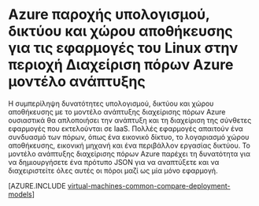 <properties
   pageTitle="Υπηρεσίες παροχής υπολογισμού, δικτύου και αποθήκευσης | Microsoft Azure"
   description="Επισκόπηση του υπολογισμού, δικτύου και υπηρεσίες παροχής πόρων αποθήκευσης (Προγ NRP και SRP) για εφαρμογές Linux στο μοντέλο ανάπτυξης διαχείρισης πόρων Azure"
   services="virtual-machines-linux"
   documentationCenter=""
   authors="tfitzmac"
   manager="timlt"
   editor="tysonn"
   tags="azure-resource-manager,azure-service-management"/>

<tags
   ms.service="virtual-machines-linux"
   ms.devlang="na"
   ms.topic="article"
   ms.tgt_pltfrm="vm-linux"
   ms.workload="infrastructure-services"
   ms.date="08/19/2015"
   ms.author="tomfitz"/>

# <a name="azure-compute-network-and-storage-providers-for-linux-applications-under-azure-resource-manager-deployment-model"></a>Azure παροχής υπολογισμού, δικτύου και χώρου αποθήκευσης για τις εφαρμογές του Linux στην περιοχή Διαχείριση πόρων Azure μοντέλο ανάπτυξης

Η συμπερίληψη δυνατότητες υπολογισμού, δικτύου και χώρου αποθήκευσης με το μοντέλο ανάπτυξης διαχείρισης πόρων Azure ουσιαστικά θα απλοποιήσει την ανάπτυξη και τη διαχείριση της σύνθετες εφαρμογές που εκτελούνται σε IaaS. Πολλές εφαρμογές απαιτούν ένα συνδυασμό των πόρων, όπως ένα εικονικό δίκτυο, το λογαριασμό χώρου αποθήκευσης, εικονική μηχανή και ένα περιβάλλον εργασίας δικτύου. Το μοντέλο ανάπτυξης διαχείρισης πόρων Azure παρέχει τη δυνατότητα για να δημιουργήσετε ένα πρότυπο JSON για να αναπτύξετε και να διαχειριστείτε όλες αυτές οι πόροι μαζί ως μία μόνο εφαρμογή.

[AZURE.INCLUDE [virtual-machines-common-compare-deployment-models](../../includes/virtual-machines-common-compare-deployment-models.md)]
